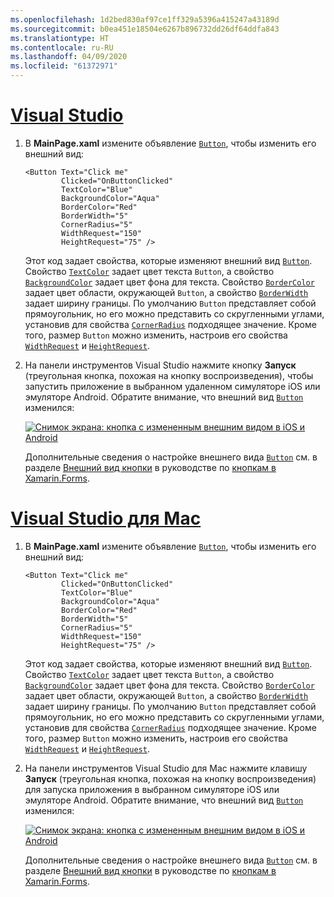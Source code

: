 ```yaml
---
ms.openlocfilehash: 1d2bed830af97ce1ff329a5396a415247a43189d
ms.sourcegitcommit: b0ea451e18504e6267b896732dd26df64ddfa843
ms.translationtype: HT
ms.contentlocale: ru-RU
ms.lasthandoff: 04/09/2020
ms.locfileid: "61372971"
---
```

# <a name="visual-studio"></a>[Visual Studio](#tab/vswin)

1. В **MainPage.xaml** измените объявление [`Button`](xref:Xamarin.Forms.Button), чтобы изменить его внешний вид:

    ```xaml
    <Button Text="Click me"
            Clicked="OnButtonClicked"
            TextColor="Blue"
            BackgroundColor="Aqua"
            BorderColor="Red"
            BorderWidth="5"
            CornerRadius="5"
            WidthRequest="150"
            HeightRequest="75" />
    ```

    Этот код задает свойства, которые изменяют внешний вид [`Button`](xref:Xamarin.Forms.Button). Свойство [`TextColor`](xref:Xamarin.Forms.Button.TextColor) задает цвет текста `Button`, а свойство [`BackgroundColor`](xref:Xamarin.Forms.VisualElement.BackgroundColor) задает цвет фона для текста. Свойство [`BorderColor`](xref:Xamarin.Forms.Button.BorderColor) задает цвет области, окружающей `Button`, а свойство [`BorderWidth`](xref:Xamarin.Forms.Button.BorderWidth) задает ширину границы. По умолчанию `Button` представляет собой прямоугольник, но его можно представить со скругленными углами, установив для свойства [`CornerRadius`](xref:Xamarin.Forms.Button.CornerRadius) подходящее значение. Кроме того, размер `Button` можно изменить, настроив его свойства [`WidthRequest`](xref:Xamarin.Forms.VisualElement.WidthRequest) и [`HeightRequest`](xref:Xamarin.Forms.VisualElement.HeightRequest).

1. На панели инструментов Visual Studio нажмите кнопку **Запуск** (треугольная кнопка, похожая на кнопку воспроизведения), чтобы запустить приложение в выбранном удаленном симуляторе iOS или эмуляторе Android. Обратите внимание, что внешний вид [`Button`](xref:Xamarin.Forms.Button) изменился:

    [![Снимок экрана: кнопка с измененным внешним видом в iOS и Android](../images/change-button-appearance.png "Кнопка с измененным видом")](../images/change-button-appearance-large.png#lightbox "Кнопка с измененным видом")

    Дополнительные сведения о настройке внешнего вида [`Button`](xref:Xamarin.Forms.Button) см. в разделе [Внешний вид кнопки](~/xamarin-forms/user-interface/button.md#button-appearance) в руководстве по [кнопкам в Xamarin.Forms](~/xamarin-forms/user-interface/button.md).

# <a name="visual-studio-for-mac"></a>[Visual Studio для Mac](#tab/vsmac)

1. В **MainPage.xaml** измените объявление [`Button`](xref:Xamarin.Forms.Button), чтобы изменить его внешний вид:

    ```xaml
    <Button Text="Click me"
            Clicked="OnButtonClicked"
            TextColor="Blue"
            BackgroundColor="Aqua"
            BorderColor="Red"
            BorderWidth="5"
            CornerRadius="5"
            WidthRequest="150"
            HeightRequest="75" />
    ```

    Этот код задает свойства, которые изменяют внешний вид [`Button`](xref:Xamarin.Forms.Button). Свойство [`TextColor`](xref:Xamarin.Forms.Button.TextColor) задает цвет текста `Button`, а свойство [`BackgroundColor`](xref:Xamarin.Forms.VisualElement.BackgroundColor) задает цвет фона для текста. Свойство [`BorderColor`](xref:Xamarin.Forms.Button.BorderColor) задает цвет области, окружающей `Button`, а свойство [`BorderWidth`](xref:Xamarin.Forms.Button.BorderWidth) задает ширину границы. По умолчанию `Button` представляет собой прямоугольник, но его можно представить со скругленными углами, установив для свойства [`CornerRadius`](xref:Xamarin.Forms.Button.CornerRadius) подходящее значение. Кроме того, размер `Button` можно изменить, настроив его свойства [`WidthRequest`](xref:Xamarin.Forms.VisualElement.WidthRequest) и [`HeightRequest`](xref:Xamarin.Forms.VisualElement.HeightRequest).

1. На панели инструментов Visual Studio для Mac нажмите клавишу **Запуск** (треугольная кнопка, похожая на кнопку воспроизведения) для запуска приложения в выбранном симуляторе iOS или эмуляторе Android. Обратите внимание, что внешний вид [`Button`](xref:Xamarin.Forms.Button) изменился:

    [![Снимок экрана: кнопка с измененным внешним видом в iOS и Android](../images/change-button-appearance.png "Кнопка с измененным видом")](../images/change-button-appearance-large.png#lightbox "Кнопка с измененным видом")

    Дополнительные сведения о настройке внешнего вида [`Button`](xref:Xamarin.Forms.Button) см. в разделе [Внешний вид кнопки](~/xamarin-forms/user-interface/button.md#button-appearance) в руководстве по [кнопкам в Xamarin.Forms](~/xamarin-forms/user-interface/button.md).
